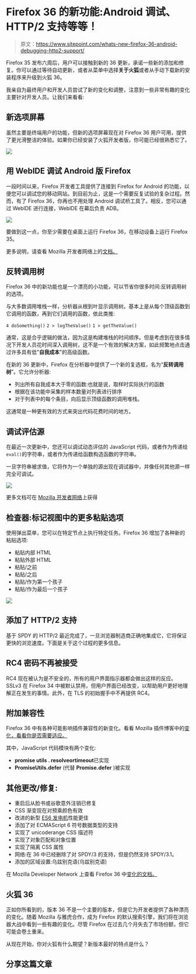 # Firefox 36 的新功能:Android 调试、HTTP/2 支持等等！

> 原文：<https://www.sitepoint.com/whats-new-firefox-36-android-debugging-http2-support/>

Firefox 35 发布六周后，用户可以接触到新的 36 更新，承诺一些新的添加和修复。你可以通过等待自动更新，或者从菜单中选择**关于火狐**或者从手动下载新的安装程序来升级到火狐 36。

我亲自为最终用户和开发人员尝试了新的变化和调整，注意到一些非常有趣的变化主要针对开发人员。让我们来看看:

## 新选项屏幕

虽然主要是终端用户的功能，但新的选项屏幕现在对 Firefox 36 用户可用，提供了更光滑整洁的体验。如果你已经安装了火狐开发者版，你可能已经很熟悉它了。

![](img/9f5bf69d67811918152da7190840a30f.png)

## 用 WebIDE 调试 Android 版 Firefox

一段时间以来，Firefox 开发者工具提供了连接到 Firefox for Android 的功能，以便您可以调试您的移动网站。到目前为止，这是一个需要反复试验的复杂过程。然而，有了 Firefox 36，你再也不用处理 Android 调试桥工具了。相反，您可以通过 WebIDE 进行连接，WebIDE 在幕后负责 ADB。

![](img/72298c5a748287f7be74aaa6ae647895.png)

要做到这一点，你至少需要在桌面上运行 Firefox 36，在移动设备上运行 Firefox 35。

更多说明，请查看 Mozilla 开发者网络上的[文档。](https://developer.mozilla.org/en-US/docs/Tools/Remote_Debugging/Debugging_Firefox_for_Android_with_WebIDE)

## 反转调用树

Firefox 36 中的新功能也是一个漂亮的小功能，可以节省你很多时间:反转调用树的选项。

与大多数调用堆栈一样，分析器从根到叶显示调用树。基本上是从每个顶级函数到它调用的函数，再到它们调用的函数，依此类推:

`4 doSomething()`
`2 > logTheValue()`
`1 > getTheValue()`

通常，这是合乎逻辑的做法，因为这是构建堆栈的时间顺序。但是考虑到在很多情况下开发人员花时间深入调用树，这不是一个有效的解决方案，如此频繁地点击通过许多具有低"**自我成本**"的高级函数。

在新的 36 更新中，Firefox 在分析器中提供了一个新的复选框，名为“**反转调用树**”。它允许分析器:

*   列出所有自我成本大于零的函数:也就是说，取样时实际执行的函数
*   根据在该功能中采集的样本数量对列表进行排序
*   对于列表中的每个条目，向后显示顶级函数的调用堆栈。

这通常是一种更有效的方式来突出代码花费时间的地方。

## 调试评估源

在最近一次更新中，您还可以调试动态评估的 JavaScript 代码，或者作为传递给`eval()`的字符串，或者作为传递给函数构造函数的字符串。

一旦字符串被求值，它将作为一个单独的源出现在调试器中，并像任何其他源一样完全可调试。

![](img/9cfdb735f4a9017e46673188c403aebe.png)

更多文档可在 [Mozilla 开发者网络](https://developer.mozilla.org/en-US/docs/Tools/Debugger##Debug_eval_sources)上获得

## 检查器:标记视图中的更多粘贴选项

使用弹出菜单，您可以在特定节点上执行特定任务。Firefox 36 增加了各种新的粘贴选项:

*   粘贴内部 HTML
*   粘贴外部 HTML
*   粘贴/之前
*   粘贴/之后
*   粘贴/作为第一个孩子
*   粘贴/作为最后一个孩子

![](img/86894d67b9c9c3ea6df1305e1a161b1c.png)

## 添加了 HTTP/2 支持

基于 SPDY 的 HTTP/2 最近完成了，一旦浏览器制造商正确地集成它，它将保证更快的浏览速度。下面是关于这个过程的更多信息。

## RC4 密码不再被接受

RC4 现在被认为是不安全的，所有的用户界面指示器都会做出这样的反应。SSLv3 在 Firefox 34 中被默认禁用，但用户界面已经改变，以帮助用户更好地理解正在发生的事情。此外，在 TLS 的初始握手中不再提供 RC4。

## 附加兼容性

Firefox 36 中有各种可能影响插件兼容性的新变化。看看 Mozilla 插件博客中的[变化，看看你是否需要适应。](https://blog.mozilla.org/addons/2015/01/13/compatibility-for-firefox-36/)

其中，JavaScript 代码模块有两个变化:

*   **promise utils . resolveortimeout**已实现
*   **PromiseUtils.defer** (代替 **Promise.defer** )被实现

## 其他更改/修复:

*   重启后从脸书或谷歌意外注销已修复
*   CSS 渐变现在对预乘颜色有效
*   改进的新型 [ES6 发电机](https://wingolog.org/archives/2014/11/14/generators-in-firefox-now-twenty-two-times-faster)性能更佳
*   添加了对 ECMAScript 6 符号数据类型的支持
*   实现了 unicoderange CSS 描述符
*   实现了对象匹配和对象位置
*   实现了隔离 CSS 属性
*   网络:在 36 中已经删除了对 SPDY/3 的支持，但是仍然支持 SPDY/3.1。
*   添加的区域设置:乌兹别克语(乌兹别克语)

在 Mozilla Developer Network 上查看 Firefox 36 中[变化的文档。](https://developer.mozilla.org/en-US/Firefox/Releases/36)

## 火狐 36

正如你所看到的，版本 36 不是一个主要的版本，但是它为开发者提供了各种漂亮的变化。随着 Mozilla 与雅虎合作，成为 Firefox 的默认搜索引擎，我们将在浏览器大战中看到一些有趣的变化。尽管 Firefox 在过去几个月失去了市场份额，但它可能会卷土重来。

从现在开始，你对火狐有什么期望？新版本最好的特点是什么？

## 分享这篇文章